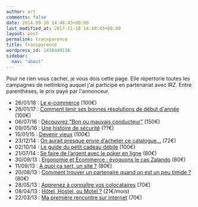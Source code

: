 ```yaml
---
author: art
comments: false
date: 2014-09-30 14:48:43+00:00
last_modified_at: 2017-11-18 14:48:43+00:00
layout: post
permalink: transparence
title: Transparence
wordpress_id: 1438449136
sidebar:
  nav: "about"
---
```


Pour ne rien vous cacher, je vous dois cette page. Elle répertorie toutes les campagnes de netlinking auquel j'ai participé en partenariat avec IRZ. Entre parenthèses, le prix payé par l'annonceur.

- 26/01/18 : [Le e-commerce](https://irz.fr/e-commerce) (100€)
- 26/01/17 : [Comment tenir ses bonnes résolutions de début d'année](https://irz.fr/tenir-resolutions-debut-annee) (100€)
- 06/07/16 : [Découvrez "Bon ou mauvais conducteur"](https://irz.fr/gagnez-gopro-hero-habitudes-conducteurs) (150€)
- 09/05/16 : [Une histoire de sécurité](https://irz.fr/histoire-securite) (??€)
- 15/01/15 : [Devenir vieux](https://irz.fr/devenir-vieux) (100€)
- 23/12/14 : [On aurait presque envie d’acheter ce catalogue…](https://irz.fr/acheter-catalogue) (72€)
- 02/10/14 : [Le guide du petit cadeau débile](https://irz.fr/guide-cadeau) (100€)
- 21/07/14 : [Se faire de l’argent avec le poker en ligne](https://irz.fr/argent-poker) (80€)
- 30/09/13 : [Ergonomie et Ecommerce : évoquons le cas Zalando](https://irz.fr/zalando) (80€)
- 11/09/13 : [A quoi ça sert, un site ?](https://irz.fr/site) (80€)
- 20/08/13 : [Comment trouver un partenaire quand on est un peu timide ?](https://irz.fr/trouver-partenaire-timide) (80€)
- 28/05/13 : [Apprenez à connaître vos colocataires](http://irz.fr/connaitre-colocataires/ ) (70€)
- 08/04/13 : [Hôtel, Hostel, ou Motel ?](https://irz.fr/hotel-hostel-motel) (21€/mois)
- 22/03/13 : [Ma première rencontre sur internet](https://irz.fr/site-de-rencontre) (70€)
